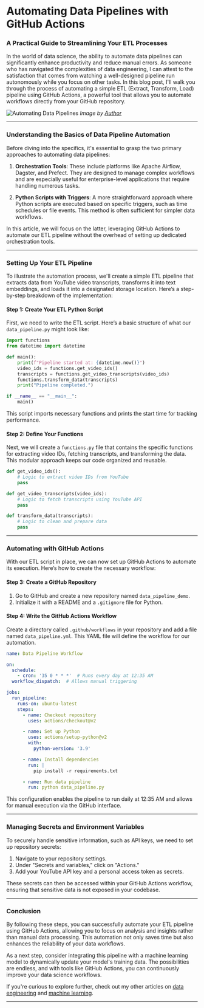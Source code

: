 # Automating Data Pipelines with GitHub Actions
### A Practical Guide to Streamlining Your ETL Processes

In the world of data science, the ability to automate data pipelines can significantly enhance productivity and reduce manual errors. As someone who has navigated the complexities of data engineering, I can attest to the satisfaction that comes from watching a well-designed pipeline run autonomously while you focus on other tasks. In this blog post, I'll walk you through the process of automating a simple ETL (Extract, Transform, Load) pipeline using GitHub Actions, a powerful tool that allows you to automate workflows directly from your GitHub repository.

![Automating Data Pipelines](https://example.com/image.jpg) *Image by [Author](https://example.com)*

* * *

### Understanding the Basics of Data Pipeline Automation

Before diving into the specifics, it's essential to grasp the two primary approaches to automating data pipelines:

1. **Orchestration Tools**: These include platforms like Apache Airflow, Dagster, and Prefect. They are designed to manage complex workflows and are especially useful for enterprise-level applications that require handling numerous tasks.
   
2. **Python Scripts with Triggers**: A more straightforward approach where Python scripts are executed based on specific triggers, such as time schedules or file events. This method is often sufficient for simpler data workflows.

In this article, we will focus on the latter, leveraging GitHub Actions to automate our ETL pipeline without the overhead of setting up dedicated orchestration tools.

* * *

### Setting Up Your ETL Pipeline

To illustrate the automation process, we'll create a simple ETL pipeline that extracts data from YouTube video transcripts, transforms it into text embeddings, and loads it into a designated storage location. Here’s a step-by-step breakdown of the implementation:

#### Step 1: Create Your ETL Python Script

First, we need to write the ETL script. Here’s a basic structure of what our `data_pipeline.py` might look like:

```python
import functions
from datetime import datetime

def main():
    print(f"Pipeline started at: {datetime.now()}")
    video_ids = functions.get_video_ids()
    transcripts = functions.get_video_transcripts(video_ids)
    functions.transform_data(transcripts)
    print("Pipeline completed.")

if __name__ == "__main__":
    main()
```

This script imports necessary functions and prints the start time for tracking performance.

#### Step 2: Define Your Functions

Next, we will create a `functions.py` file that contains the specific functions for extracting video IDs, fetching transcripts, and transforming the data. This modular approach keeps our code organized and reusable.

```python
def get_video_ids():
    # Logic to extract video IDs from YouTube
    pass

def get_video_transcripts(video_ids):
    # Logic to fetch transcripts using YouTube API
    pass

def transform_data(transcripts):
    # Logic to clean and prepare data
    pass
```

* * *

### Automating with GitHub Actions

With our ETL script in place, we can now set up GitHub Actions to automate its execution. Here’s how to create the necessary workflow:

#### Step 3: Create a GitHub Repository

1. Go to GitHub and create a new repository named `data_pipeline_demo`.
2. Initialize it with a README and a `.gitignore` file for Python.

#### Step 4: Write the GitHub Actions Workflow

Create a directory called `.github/workflows` in your repository and add a file named `data_pipeline.yml`. This YAML file will define the workflow for our automation.

```yaml
name: Data Pipeline Workflow

on:
  schedule:
    - cron: '35 0 * * *'  # Runs every day at 12:35 AM
  workflow_dispatch:  # Allows manual triggering

jobs:
  run_pipeline:
    runs-on: ubuntu-latest
    steps:
      - name: Checkout repository
        uses: actions/checkout@v2

      - name: Set up Python
        uses: actions/setup-python@v2
        with:
          python-version: '3.9'

      - name: Install dependencies
        run: |
          pip install -r requirements.txt

      - name: Run data pipeline
        run: python data_pipeline.py
```

This configuration enables the pipeline to run daily at 12:35 AM and allows for manual execution via the GitHub interface.

* * *

### Managing Secrets and Environment Variables

To securely handle sensitive information, such as API keys, we need to set up repository secrets:

1. Navigate to your repository settings.
2. Under "Secrets and variables," click on "Actions."
3. Add your YouTube API key and a personal access token as secrets.

These secrets can then be accessed within your GitHub Actions workflow, ensuring that sensitive data is not exposed in your codebase.

* * *

### Conclusion

By following these steps, you can successfully automate your ETL pipeline using GitHub Actions, allowing you to focus on analysis and insights rather than manual data processing. This automation not only saves time but also enhances the reliability of your data workflows.

As a next step, consider integrating this pipeline with a machine learning model to dynamically update your model's training data. The possibilities are endless, and with tools like GitHub Actions, you can continuously improve your data science workflows.

If you're curious to explore further, check out my other articles on [data engineering](https://example.com) and [machine learning](https://example.com).

* * *